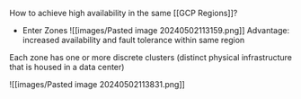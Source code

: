 How to achieve high availability in the same [[GCP Regions]]?
* Enter Zones
![[images/Pasted image 20240502113159.png]]
Advantage: increased availability and fault tolerance within same region

Each zone has one or more discrete clusters (distinct physical infrastructure that is housed in a data center)

![[images/Pasted image 20240502113831.png]]

